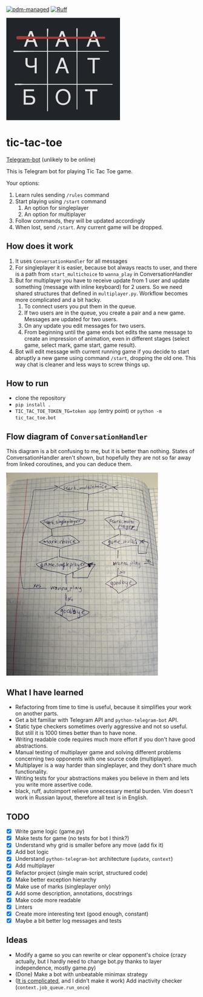 [![pdm-managed](https://img.shields.io/badge/pdm-managed-blueviolet)](https://pdm-project.org)
[![Ruff](https://img.shields.io/endpoint?url=https://raw.githubusercontent.com/astral-sh/ruff/main/assets/badge/v2.json)](https://github.com/astral-sh/ruff)

<img src="./art/ttt.png" width="300"/>

# tic-tac-toe

[Telegram-bot](https://t.me/tictactoe48573bot) (unlikely to be online)

This is Telegram bot for playing Tic Tac Toe game.

Your options:
1. Learn rules sending `/rules` command
2. Start playing using `/start` command
   1. An option for singleplayer
   2. An option for multiplayer
3. Follow commands, they will be updated accordingly
4. When lost, send `/start`. Any current game will be dropped.

## How does it work

1. It uses `ConversationHandler` for all messages
2. For singleplayer it is easier, because bot always reacts to user, and there is a path from `start_multichoice` to `wanna_play` in ConversationHandler
3. But for multiplayer you have to receive update from 1 user and update something (message with inline keyboard) for 2 users. So we need shared structures that defined in `multiplayer.py`. Workflow becomes more complicated and a bit hacky.
   1. To connect users you put them in the queue.
   2. If two users are in the queue, you create a pair and a new game. Messages are updated for two users.
   3. On any update you edit messages for two users.
   4. From beginning until the game ends bot edits the same message to create an impression of animation, even in different stages (select game, select mark, game start, game result).
4. Bot will edit message with current running game if you decide to start abruptly a new game using command `/start`, dropping the old one. This way chat is cleaner and less ways to screw things up.

## How to run

- clone the repository
- `pip install .`
- `TIC_TAC_TOE_TOKEN_TG=token app` (entry point) or `python -m tic_tac_toe.bot`

## Flow diagram of `ConversationHandler`

This diagram is a bit confusing to me, but it is better than nothing.
States of ConversationHandler aren't shown, but hopefully they are not so far away from linked coroutines, and you can deduce them.

<img src="./art/diagram.jpg" width="400"/>

## What I have learned

- Refactoring from time to time is useful, because it simplifies your work on another parts.
- Get a bit familiar with Telegram API and `python-telegram-bot` API.
- Static type checkers sometimes overly aggressive and not so useful. But still it is 1000 times better than to have none.
- Writing readable code requires much more effort if you don't have good abstractions.
- Manual testing of multiplayer game and solving different problems concerning two opponents with one source code (multiplayer).
- Multiplayer is a way harder than singleplayer, and they don't share much functionality.
- Writing tests for your abstractions makes you believe in them and lets you write more assertive code.
- black, ruff, autoimport relieve unnecessary mental burden. Vim doesn't work in Russian layout, therefore all text is in English.

## TODO

- [x] Write game logic (game.py)
- [x] Make tests for game (no tests for bot I think?)
- [x] Understand why grid is smaller before any move (add fix it)
- [x] Add bot logic
- [x] Understand `python-telegram-bot` architecture (`update`, `context`)
- [x] Add multiplayer
- [x] Refactor project (single main script, structured code)
- [x] Make better exception hierarchy
- [x] Make use of marks (singleplayer only)
- [x] Add some description, annotations, docstrings
- [x] Make code more readable
- [x] Linters
- [x] Create more interesting text (good enough, constant)
- [x] Maybe a bit better log messages and tests

## Ideas

- Modify a game so you can rewrite or clear opponent's choice (crazy actually, but I hardly need to change bot.py thanks to layer independence, mostly game.py)
- (Done) Make a bot with unbeatable minimax strategy
- ([It is complicated](https://github.com/python-telegram-bot/python-telegram-bot/issues/1907), and I didn't make it work) Add inactivity checker (`context.job_queue.run_once`)
